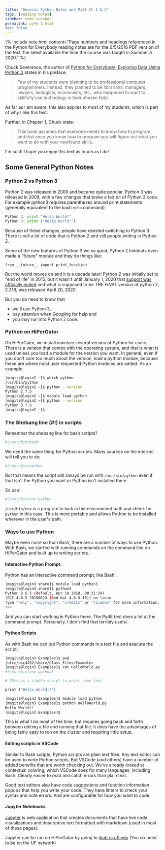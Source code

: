 ```yaml
---
title: "General Python Notes and Py4E Ch 1 & 2"
tags: [reading notes]
sidebar: home_sidebar
permalink: py4e_1.html
toc: false
---
```


{% include note.html content="Page numbers and headings referenced in the Python for Everybody reading notes are for the 6/5/2016 PDF version of the text, the latest available the time the course was taught in Summer A 2020." %}

Chuck Severance, the author of [Python for Everybody: Exploring Data Using Python 3](https://www.py4e.com/book.php) states in his preface:
> Few of my students were planning to be professional
computer programmers. Instead, they planned to be librarians, managers, lawyers, biologists, economists, etc., who happened to want to skillfully use technology in their chosen field.

As far as I am aware, this also applies to most of my students, which is part of why I like this text.

Further, in Chapter 1, Chuck state:
>This book assumes that everyone needs to know how to program, and that once you know how to program you will figure out what you want to do with your newfound skills.

I'm sold! I hope you enjoy this text as much as I do!

## Some General Python Notes

### Python 2 vs Python 3

Python 2 was released in 2000 and became quite popular. Python 3 was released in 2008, with a few changes that broke a fair bit of Python 2 code. For example python3 requires parentheses around print statements (generally equivalent to the bash `echo` command)
```python 
Python 2: print "Hello World!"
Python 3: print ("Hello World!")
```

Because of these changes, people have resisted switching to Python 3. There is still a lot of code that is Python 2 and still people writing in Python 2.

Some of the new features of Python 3 we so good, Python 2 holdouts even made a "future" module and they do things like:

`from __future__ import print_function`

But the world moves on and it is a decade later! Python 2 was initially set to "end of life" in 2015, but it wasn't until January 1, 2020 that [support was officially ended](https://www.python.org/doc/sunset-python-2/) and what is supposed to be *THE FINAL* version of python 2, 2.7.18, was released April 20, 2020.

But you do need to know that 
* we'll use Python 3,
* pay attention when Googling for help and 
* you may run into Python 2 code.

### Python on HiPerGator

On HiPerGator, we install maintain several version of Python for users. There is a version that comes with the operating system, and that is what is used unless you load a module for the version you want. In general, even if you don't care too much about the version, load a python module, because these are where most user requested Python modules are added. As an example:

```bash
[magitz@login2 ~]$ which python
/usr/bin/python
[magitz@login2 ~]$ python --version
Python 2.7.5
[magitz@login2 ~]$ module load python
[magitz@login2 ~]$ python --version
Python 3.7.6
[magitz@login2 ~]$
```

### The Shebang line (#!) in scripts

Remember the shebang line for bash scripts?

```bash
#!/usr/bin/bash
```

We need the same thing for Python scripts. Many sources on the internet will tell you to do:

```python
#!/usr/bin/python
```

But that means the script will always be run with `/usr/bin/python` even if that isn't the Python you want or Python isn't installed there. 

So use:
```python
#!/usr/bin/env python
```

`/usr/bin/env` is a program to look in the environment path and check for `python` in this case. This is more portable and allows Python to be installed wherever in the user's path.

### Ways to use Python

Maybe even more so than Bash, there are a number of ways to use Python.
With Bash, we started with running commands on the command line on HiPerGator and built up to writing scripts.

#### Interactive Python Prompt:

Python has an interactive command prompt, like Bash:

```bash
[magitz@login3 share]$ module load python3
[magitz@login3 share]$ python3
Python 3.6.5 (default, Apr 10 2018, 00:31:24) 
[GCC 4.8.5 20150623 (Red Hat 4.8.5-16)] on linux
Type "help", "copyright", "credits" or "license" for more information.
>>> 
```

And you can start working in Python there. The Py4E text does a lot at the command prompt. Personally, I don't find that terribly useful.

#### Python Scripts

As with Bash we can put Python commands in a text file and execute the script:
```bash
[magitz@login3 Examples]$ pwd
/ufrc/bsc4452/share/Class_Files/Examples
[magitz@login3 Examples]$ cat HelloWorld.py 
#!/usr/bin/env python3

# This is a simple script to print some text

print ("Hello World!!")

[magitz@login3 Examples]$ module load python
[magitz@login3 Examples]$ python HelloWorld.py 
Hello World!!
[magitz@login3 Examples]$ 
```

This is what I do most of the time, but requires going back and forth between editing a file and running that file. It does have the advantages of being fairly easy to run on the cluster and requiring little setup.

#### Editing scripts in VSCode

Similar to Bash scripts, Python scripts are plain text files. Any text editor can be used to write Python scripts. But VSCode (and others) have a number of added benefits that are worth checking out.
We've already looked at contextual coloring, which VSCode does for many languages, including Bash. Clearly easier to read and catch errors than plain text.

Good text editors also have code suggestions and function information popups that help you write your code. They have linters to check your syntax and note errors. And are configurable for how you want to code.

#### Jupyter Notebooks

[Jupyter](https://jupyter.org/) is web application that creates documents that have live code, visualizations and descriptive text formatted with markdown (used in most of these pages).

Jupyter can be run on HiPerGator by going to [jhub.rc.ufl.edu](https://jhub.rc.ufl.edu/) (You do need to be on the UF network)

